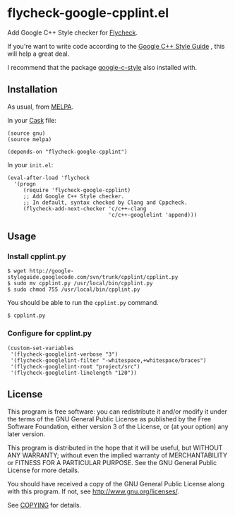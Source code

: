 # flycheck-google-cpplint.el

Add Google C++ Style checker for [Flycheck](https://github.com/flycheck/flycheck).

If you're want to write code according to the
[Google C++ Style Guide](http://google-styleguide.googlecode.com/svn/trunk/cppguide.xml)
, this will help a great deal.

I recommend that the package
[google-c-style](http://melpa.milkbox.net/#/google-c-style)
also installed with.

## Installation

As usual, from [MELPA](http://melpa.milkbox.net).

In your [Cask](http://cask.github.io) file:

```
(source gnu)
(source melpa)

(depends-on "flycheck-google-cpplint")
```

In your `init.el`:

```
(eval-after-load 'flycheck
  '(progn
     (require 'flycheck-google-cpplint)
     ;; Add Google C++ Style checker.
     ;; In default, syntax checked by Clang and Cppcheck.
     (flycheck-add-next-checker 'c/c++-clang
                                'c/c++-googlelint 'append)))
```

## Usage

### Install cpplint.py

```
$ wget http://google-styleguide.googlecode.com/svn/trunk/cpplint/cpplint.py
$ sudo mv cpplint.py /usr/local/bin/cpplint.py
$ sudo chmod 755 /usr/local/bin/cpplint.py
```

You should be able to run the `cpplint.py` command.

```
$ cpplint.py
```

### Configure for cpplint.py

```
(custom-set-variables
 '(flycheck-googlelint-verbose "3")
 '(flycheck-googlelint-filter "-whitespace,+whitespace/braces")
 '(flycheck-googlelint-root "project/src")
 '(flycheck-googlelint-linelength "120"))
```

## License

This program is free software: you can redistribute it and/or modify it under
the terms of the GNU General Public License as published by the Free Software
Foundation, either version 3 of the License, or (at your option) any later
version.

This program is distributed in the hope that it will be useful, but WITHOUT ANY
WARRANTY; without even the implied warranty of MERCHANTABILITY or FITNESS FOR A
PARTICULAR PURPOSE.  See the GNU General Public License for more details.

You should have received a copy of the GNU General Public License along with
this program.  If not, see http://www.gnu.org/licenses/.

See
[COPYING](https://github.com/flycheck/flycheck-google-cpplint/blob/master/COPYING)
for details.
